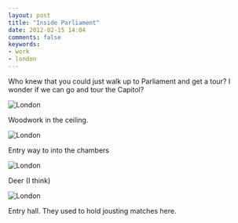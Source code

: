 ```yaml
---
layout: post
title: "Inside Parliament"
date: 2012-02-15 14:04
comments: false
keywords:
- work
- london
---
```

Who knew that you could just walk up to Parliament and get a tour?  I wonder if we can go and tour the Capitol?

![London](http://media.eick.us/media/photographs/2012/2012-02-12/London-50.jpg)


Woodwork in the ceiling.

![London](http://media.eick.us/media/photographs/2012/2012-02-12/London-51.jpg)


Entry way to into the chambers

![London](http://media.eick.us/media/photographs/2012/2012-02-12/London-52.jpg)


Deer (I think)

![London](http://media.eick.us/media/photographs/2012/2012-02-12/London-53.jpg)


Entry hall.  They used to hold jousting matches here.
